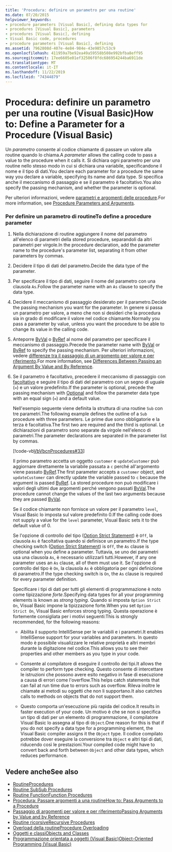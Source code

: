 ```yaml
---
title: 'Procedura: definire un parametro per una routine'
ms.date: 07/20/2015
helpviewer_keywords:
- procedure parameters [Visual Basic], defining data types for
- procedures [Visual Basic], parameters
- procedures [Visual Basic], defining
- Visual Basic code, procedures
- procedure parameters [Visual Basic], defining
ms.assetid: 7962808d-407e-4e84-984e-43e9857c53c9
ms.openlocfilehash: 411959a7be92ea49a59558b508e992bfba8eff95
ms.sourcegitcommit: 17ee6605e01ef32506f8fdc686954244ba6911de
ms.translationtype: MT
ms.contentlocale: it-IT
ms.lasthandoff: 11/22/2019
ms.locfileid: "74344879"
---
```

# <a name="how-to-define-a-parameter-for-a-procedure-visual-basic"></a><span data-ttu-id="b3637-102">Procedura: definire un parametro per una routine (Visual Basic)</span><span class="sxs-lookup"><span data-stu-id="b3637-102">How to: Define a Parameter for a Procedure (Visual Basic)</span></span>
<span data-ttu-id="b3637-103">Un *parametro* consente al codice chiamante di passare un valore alla routine quando lo chiama.</span><span class="sxs-lookup"><span data-stu-id="b3637-103">A *parameter* allows the calling code to pass a value to the procedure when it calls it.</span></span> <span data-ttu-id="b3637-104">Si dichiara ogni parametro per una routine nello stesso modo in cui si dichiara una variabile, specificandone il nome e il tipo di dati.</span><span class="sxs-lookup"><span data-stu-id="b3637-104">You declare each parameter for a procedure the same way you declare a variable, specifying its name and data type.</span></span> <span data-ttu-id="b3637-105">Si specifica anche il meccanismo di passaggio e se il parametro è facoltativo.</span><span class="sxs-lookup"><span data-stu-id="b3637-105">You also specify the passing mechanism, and whether the parameter is optional.</span></span>  
  
 <span data-ttu-id="b3637-106">Per ulteriori informazioni, vedere [parametri e argomenti delle procedure](./procedure-parameters-and-arguments.md).</span><span class="sxs-lookup"><span data-stu-id="b3637-106">For more information, see [Procedure Parameters and Arguments](./procedure-parameters-and-arguments.md).</span></span>  
  
### <a name="to-define-a-procedure-parameter"></a><span data-ttu-id="b3637-107">Per definire un parametro di routine</span><span class="sxs-lookup"><span data-stu-id="b3637-107">To define a procedure parameter</span></span>  
  
1. <span data-ttu-id="b3637-108">Nella dichiarazione di routine aggiungere il nome del parametro all'elenco di parametri della stored procedure, separandoli da altri parametri per virgole.</span><span class="sxs-lookup"><span data-stu-id="b3637-108">In the procedure declaration, add the parameter name to the procedure's parameter list, separating it from other parameters by commas.</span></span>  
  
2. <span data-ttu-id="b3637-109">Decidere il tipo di dati del parametro.</span><span class="sxs-lookup"><span data-stu-id="b3637-109">Decide the data type of the parameter.</span></span>  
  
3. <span data-ttu-id="b3637-110">Per specificare il tipo di dati, seguire il nome del parametro con una clausola `As`.</span><span class="sxs-lookup"><span data-stu-id="b3637-110">Follow the parameter name with an `As` clause to specify the data type.</span></span>  
  
4. <span data-ttu-id="b3637-111">Decidere il meccanismo di passaggio desiderato per il parametro.</span><span class="sxs-lookup"><span data-stu-id="b3637-111">Decide the passing mechanism you want for the parameter.</span></span> <span data-ttu-id="b3637-112">In genere si passa un parametro per valore, a meno che non si desideri che la procedura sia in grado di modificare il valore nel codice chiamante.</span><span class="sxs-lookup"><span data-stu-id="b3637-112">Normally you pass a parameter by value, unless you want the procedure to be able to change its value in the calling code.</span></span>  
  
5. <span data-ttu-id="b3637-113">Anteporre [ByVal](../../../../visual-basic/language-reference/modifiers/byval.md) o [ByRef](../../../../visual-basic/language-reference/modifiers/byref.md) al nome del parametro per specificare il meccanismo di passaggio.</span><span class="sxs-lookup"><span data-stu-id="b3637-113">Precede the parameter name with [ByVal](../../../../visual-basic/language-reference/modifiers/byval.md) or [ByRef](../../../../visual-basic/language-reference/modifiers/byref.md) to specify the passing mechanism.</span></span> <span data-ttu-id="b3637-114">Per ulteriori informazioni, vedere [differenze tra il passaggio di un argomento per valore e per riferimento](./differences-between-passing-an-argument-by-value-and-by-reference.md).</span><span class="sxs-lookup"><span data-stu-id="b3637-114">For more information, see [Differences Between Passing an Argument By Value and By Reference](./differences-between-passing-an-argument-by-value-and-by-reference.md).</span></span>  
  
6. <span data-ttu-id="b3637-115">Se il parametro è facoltativo, precedere il meccanismo di passaggio con [facoltativo](../../../../visual-basic/language-reference/modifiers/optional.md) e seguire il tipo di dati del parametro con un segno di uguale (`=`) e un valore predefinito.</span><span class="sxs-lookup"><span data-stu-id="b3637-115">If the parameter is optional, precede the passing mechanism with [Optional](../../../../visual-basic/language-reference/modifiers/optional.md) and follow the parameter data type with an equal sign (`=`) and a default value.</span></span>  
  
     <span data-ttu-id="b3637-116">Nell'esempio seguente viene definita la struttura di una routine `Sub` con tre parametri.</span><span class="sxs-lookup"><span data-stu-id="b3637-116">The following example defines the outline of a `Sub` procedure with three parameters.</span></span> <span data-ttu-id="b3637-117">Le prime due sono obbligatorie e la terza è facoltativa.</span><span class="sxs-lookup"><span data-stu-id="b3637-117">The first two are required and the third is optional.</span></span> <span data-ttu-id="b3637-118">Le dichiarazioni di parametro sono separate da virgole nell'elenco di parametri.</span><span class="sxs-lookup"><span data-stu-id="b3637-118">The parameter declarations are separated in the parameter list by commas.</span></span>  
  
     [!code-vb[VbVbcnProcedures#33](~/samples/snippets/visualbasic/VS_Snippets_VBCSharp/VbVbcnProcedures/VB/Class1.vb#33)]  
  
     <span data-ttu-id="b3637-119">Il primo parametro accetta un oggetto `customer` e `updateCustomer` può aggiornare direttamente la variabile passata a `c` perché all'argomento viene passato [ByRef](../../../../visual-basic/language-reference/modifiers/byref.md).</span><span class="sxs-lookup"><span data-stu-id="b3637-119">The first parameter accepts a `customer` object, and `updateCustomer` can directly update the variable passed to `c` because the argument is passed [ByRef](../../../../visual-basic/language-reference/modifiers/byref.md).</span></span> <span data-ttu-id="b3637-120">La stored procedure non può modificare i valori degli ultimi due argomenti perché vengono passati [ByVal](../../../../visual-basic/language-reference/modifiers/byval.md).</span><span class="sxs-lookup"><span data-stu-id="b3637-120">The procedure cannot change the values of the last two arguments because they are passed [ByVal](../../../../visual-basic/language-reference/modifiers/byval.md).</span></span>  
  
     <span data-ttu-id="b3637-121">Se il codice chiamante non fornisce un valore per il parametro `level`, Visual Basic lo imposta sul valore predefinito 0.</span><span class="sxs-lookup"><span data-stu-id="b3637-121">If the calling code does not supply a value for the `level` parameter, Visual Basic sets it to the default value of 0.</span></span>  
  
     <span data-ttu-id="b3637-122">Se l'opzione di controllo del tipo ([Option Strict Statement](../../../../visual-basic/language-reference/statements/option-strict-statement.md)) è `Off`, la clausola `As` è facoltativa quando si definisce un parametro.</span><span class="sxs-lookup"><span data-stu-id="b3637-122">If the type checking switch ([Option Strict Statement](../../../../visual-basic/language-reference/statements/option-strict-statement.md)) is `Off`, the `As` clause is optional when you define a parameter.</span></span> <span data-ttu-id="b3637-123">Tuttavia, se uno dei parametri usa una clausola `As`, è necessario utilizzarli tutti.</span><span class="sxs-lookup"><span data-stu-id="b3637-123">However, if any one parameter uses an `As` clause, all of them must use it.</span></span> <span data-ttu-id="b3637-124">Se l'opzione di controllo del tipo è `On`, la clausola `As` è obbligatoria per ogni definizione di parametro.</span><span class="sxs-lookup"><span data-stu-id="b3637-124">If the type checking switch is `On`, the `As` clause is required for every parameter definition.</span></span>  
  
     <span data-ttu-id="b3637-125">Specificare i tipi di dati per tutti gli elementi di programmazione è noto come tipizzazione *forte*.</span><span class="sxs-lookup"><span data-stu-id="b3637-125">Specifying data types for all your programming elements is known as *strong typing*.</span></span> <span data-ttu-id="b3637-126">Quando si imposta `Option Strict On`, Visual Basic impone la tipizzazione forte.</span><span class="sxs-lookup"><span data-stu-id="b3637-126">When you set `Option Strict On`, Visual Basic enforces strong typing.</span></span> <span data-ttu-id="b3637-127">Questa operazione è fortemente consigliata per i motivi seguenti:</span><span class="sxs-lookup"><span data-stu-id="b3637-127">This is strongly recommended, for the following reasons:</span></span>  
  
    - <span data-ttu-id="b3637-128">Abilita il supporto IntelliSense per le variabili e i parametri.</span><span class="sxs-lookup"><span data-stu-id="b3637-128">It enables IntelliSense support for your variables and parameters.</span></span> <span data-ttu-id="b3637-129">In questo modo è possibile visualizzare le relative proprietà e altri membri durante la digitazione nel codice.</span><span class="sxs-lookup"><span data-stu-id="b3637-129">This allows you to see their properties and other members as you type in your code.</span></span>  
  
    - <span data-ttu-id="b3637-130">Consente al compilatore di eseguire il controllo dei tipi.</span><span class="sxs-lookup"><span data-stu-id="b3637-130">It allows the compiler to perform type checking.</span></span> <span data-ttu-id="b3637-131">Questo consente di intercettare le istruzioni che possono avere esito negativo in fase di esecuzione a causa di errori come l'overflow.</span><span class="sxs-lookup"><span data-stu-id="b3637-131">This helps catch statements that can fail at run time due to errors such as overflow.</span></span> <span data-ttu-id="b3637-132">Rileva inoltre le chiamate ai metodi su oggetti che non li supportano.</span><span class="sxs-lookup"><span data-stu-id="b3637-132">It also catches calls to methods on objects that do not support them.</span></span>  
  
    - <span data-ttu-id="b3637-133">Questo comporta un'esecuzione più rapida del codice.</span><span class="sxs-lookup"><span data-stu-id="b3637-133">It results in faster execution of your code.</span></span> <span data-ttu-id="b3637-134">Un motivo è che se non si specifica un tipo di dati per un elemento di programmazione, il compilatore Visual Basic lo assegna al tipo di `Object`.</span><span class="sxs-lookup"><span data-stu-id="b3637-134">One reason for this is that if you do not specify a data type for a programming element, the Visual Basic compiler assigns it the `Object` type.</span></span> <span data-ttu-id="b3637-135">Il codice compilato potrebbe dover eseguire la conversione tra `Object` e altri tipi di dati, riducendo così le prestazioni.</span><span class="sxs-lookup"><span data-stu-id="b3637-135">Your compiled code might have to convert back and forth between `Object` and other data types, which reduces performance.</span></span>  
  
## <a name="see-also"></a><span data-ttu-id="b3637-136">Vedere anche</span><span class="sxs-lookup"><span data-stu-id="b3637-136">See also</span></span>

- [<span data-ttu-id="b3637-137">Routine</span><span class="sxs-lookup"><span data-stu-id="b3637-137">Procedures</span></span>](./index.md)
- [<span data-ttu-id="b3637-138">Routine Sub</span><span class="sxs-lookup"><span data-stu-id="b3637-138">Sub Procedures</span></span>](./sub-procedures.md)
- [<span data-ttu-id="b3637-139">Routine Function</span><span class="sxs-lookup"><span data-stu-id="b3637-139">Function Procedures</span></span>](./function-procedures.md)
- [<span data-ttu-id="b3637-140">Procedura: Passare argomenti a una routine</span><span class="sxs-lookup"><span data-stu-id="b3637-140">How to: Pass Arguments to a Procedure</span></span>](./how-to-pass-arguments-to-a-procedure.md)
- [<span data-ttu-id="b3637-141">Passaggio di argomenti per valore e per riferimento</span><span class="sxs-lookup"><span data-stu-id="b3637-141">Passing Arguments by Value and by Reference</span></span>](./passing-arguments-by-value-and-by-reference.md)
- [<span data-ttu-id="b3637-142">Routine ricorsive</span><span class="sxs-lookup"><span data-stu-id="b3637-142">Recursive Procedures</span></span>](./recursive-procedures.md)
- [<span data-ttu-id="b3637-143">Overload della routine</span><span class="sxs-lookup"><span data-stu-id="b3637-143">Procedure Overloading</span></span>](./procedure-overloading.md)
- [<span data-ttu-id="b3637-144">Oggetti e classi</span><span class="sxs-lookup"><span data-stu-id="b3637-144">Objects and Classes</span></span>](../../../../visual-basic/programming-guide/language-features/objects-and-classes/index.md)
- [<span data-ttu-id="b3637-145">Programmazione orientata a oggetti (Visual Basic)</span><span class="sxs-lookup"><span data-stu-id="b3637-145">Object-Oriented Programming (Visual Basic)</span></span>](../../concepts/object-oriented-programming.md)
